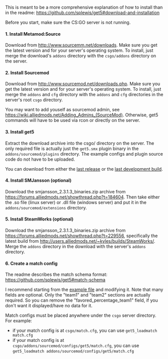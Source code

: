 This is meant to be a more comprehensive explanation of how to install than in the readme: https://github.com/splewis/get5#download-and-installation

Before you start, make sure the CS:GO server is not running.

#### 1. Install Metamod:Source
Download from http://www.sourcemm.net/downloads. Make sure you get the latest version and for your server's operating system. To install, just merge the download's ``addons`` directory with the ``csgo/addons`` directory on the server.

#### 2. Install Sourcemod 
Download from http://www.sourcemod.net/downloads.php. Make sure you get the latest version and for your server's operating system. To install, just merge the ``addons`` and ``cfg`` directory with the ``addons`` and ``cfg`` directories in the server's root ``csgo`` directory.

You may want to add youself as sourcemod admin, see https://wiki.alliedmods.net/Adding_Admins_(SourceMod). Otherwise, get5 commands will have to be used via rcon or directly on the server.

#### 3. Install get5

Extract the download archive into the csgo/ directory on the server. The only required file is actually just the ``get5.smx`` plugin binary in the ``addons/sourcemod/plugins`` directory. The example configs and plugin source code do not have to be uploaded.

You can download from either the [last release](https://github.com/splewis/get5/releases) or the [last development build](http://ci.splewis.net/job/get5/lastSuccessfulBuild/).

#### 4. Install SMJansson (optional)
Download the smjansson_2.3.1.3_binaries.zip archive from https://forums.alliedmods.net/showthread.php?t=184604. Then take either the .so file (linux server) or .dll file (windows server) and put it in the ``addons/sourcemod/extensions`` directory.

#### 5. Install SteamWorks (optional)

Download the smjansson_2.3.1.3_binaries.zip archive from https://forums.alliedmods.net/showthread.php?t=229556, specifically the latest build from http://users.alliedmods.net/~kyles/builds/SteamWorks/. Merge the ``addons`` directory in the download with the server's ``addons`` directory.

#### 6. Create a match config

The readme describes the match schema format: https://github.com/splewis/get5#match-schema

I recommend starting from the [example file](https://github.com/splewis/get5/blob/master/configs/get5/example_match.cfg) and modifying it. Note that many fields are optional. Only the "team1" and "team2" sections are actually required. So you can remove the "favored_percentage_team1" field, if you don't want it displayed/have no data for it.

Match configs must be placed anywhere under the ``csgo`` server directory. For example:
- if your match config is at ``csgo/match.cfg``, you can use ``get5_loadmatch match.cfg``
- if your match config is at ``csgo/addons/sourcemod/configs/get5/match.cfg``, you can use ``get5_loadmatch addons/sourcemod/configs/get5/match.cfg``